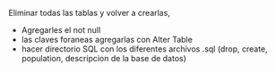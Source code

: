 Eliminar todas las tablas y volver a crearlas, 
- Agregarles el not null
- las claves foraneas agregarlas con Alter Table
- hacer directorio SQL con los diferentes archivos .sql (drop, create, population, descripcion de la base de datos)

